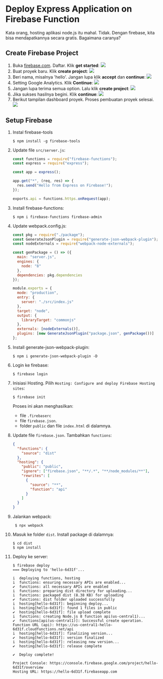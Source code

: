 # Deploy Express Application on Firebase Function

Kata orang, hosting aplikasi node.js itu mahal. Tidak. Dengan firebase, kita bisa mendapatkannya secara gratis. Bagaimana caranya?

## Create Firebase Project

1. Buka [firebase.com](http://firebase.com). Daftar. Klik **get started**:
   ![](images/register.png)
2. Buat proyek baru. Klik **create project**:
   ![](images/create_project.png)
3. Beri nama, misalnya 'hello'. Jangan lupa klik **accept** dan **continue**:
   ![](images/step1.png)
4. Setting Google Analytics. Klik **Continue**:
   ![](images/step2.png)
5. Jangan lupa terima semua option. Lalu klik **create project**:
   ![](images/step3.png)
6. Jika sukses hasilnya begini. Klik **continue**:
   ![](images/create_sukses.png)
7. Berikut tampilan dashboard proyek. Proses pembuatan proyek selesai.
   ![](images/dashboard.png)

## Setup Firebase

1. Instal firebase-tools
   ```
   $ npm install -g firebase-tools
   ```
2. Update file `src/server.js`:

   ```js
   const functions = require("firebase-functions");
   const express = require("express");

   const app = express();

   app.get("*", (req, res) => {
     res.send("Hello from Express on Firebase!");
   });

   exports.api = functions.https.onRequest(app);
   ```

3. Install firebase-functions:
   ```
   $ npm i firebase-functions firebase-admin
   ```
4. Update webpack.config.js:

   ```js
   const pkg = require("./package");
   const GenerateJsonPlugin = require("generate-json-webpack-plugin");
   const nodeExternals = require("webpack-node-externals");

   const genPackage = () => ({
     main: "server.js",
     engines: {
       node: "8"
     },
     dependencies: pkg.dependencies
   });

   module.exports = {
     mode: "production",
     entry: {
       server: "./src/index.js"
     },
     target: "node",
     output: {
       libraryTarget: "commonjs"
     },
     externals: [nodeExternals()],
     plugins: [new GenerateJsonPlugin("package.json", genPackage())]
   };
   ```

5. Install generate-json-webpack-plugin:
   ```
   $ npm i generate-json-webpack-plugin -D
   ```
6. Login ke firebase:
   ```
   $ firebase login
   ```
7. Inisiasi Hosting. Pilih `Hosting: Configure and deploy Firebase Hosting sites`:

   ```
   $ firebase init
   ```

   Proses ini akan menghasilkan:

   - file `.firebaserc`
   - file `firebase.json`.
   - folder `public` dan file `index.html` di dalamnya.

8. Update file `firebase.json`. Tambahkan `functions`:
   ```json
   {
     "functions": {
       "source": "dist"
     },
     "hosting": {
       "public": "public",
       "ignore": ["firebase.json", "**/.*", "**/node_modules/**"],
       "rewrites": [
         {
           "source": "**",
           "function": "api"
         }
       ]
     }
   }
   ```
9. Jalankan webpack:
   ```
    $ npx webpack
   ```
10. Masuk ke folder `dist`. Install package di dalamnya:

    ```
    $ cd dist
    $ npm install
    ```

11. Deploy ke server:

    ```
    $ firebase deploy
    === Deploying to 'hello-6d31f'...

    i  deploying functions, hosting
    i  functions: ensuring necessary APIs are enabled...
    ✔  functions: all necessary APIs are enabled
    i  functions: preparing dist directory for uploading...
    i  functions: packaged dist (8.38 KB) for uploading
    ✔  functions: dist folder uploaded successfully
    i  hosting[hello-6d31f]: beginning deploy...
    i  hosting[hello-6d31f]: found 1 files in public
    ✔  hosting[hello-6d31f]: file upload complete
    i  functions: creating Node.js 8 function api(us-central1)...
    ✔  functions[api(us-central1)]: Successful create operation.
    Function URL (api): https://us-central1-hello-6d31f.cloudfunctions.net/api
    i  hosting[hello-6d31f]: finalizing version...
    ✔  hosting[hello-6d31f]: version finalized
    i  hosting[hello-6d31f]: releasing new version...
    ✔  hosting[hello-6d31f]: release complete

    ✔  Deploy complete!

    Project Console: https://console.firebase.google.com/project/hello-6d31f/overview
    Hosting URL: https://hello-6d31f.firebaseapp.com
    ```

